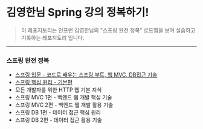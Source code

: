# 김영한님 Spring 강의 정복하기! 
> 이 레포지토리는 인프런 김영한님의 "스프링 완전 정복" 로드맵을 보며 실습하고 기록하는 레포지토리 입니다.
---
### 스프링 완전 정복
-  [스프링 입문 - 코드로 배우는 스프링 부트, 웹 MVC, DB접근 기술](https://github.com/MinjiSeo16/inflearnSpring/tree/main/intro)
-  [스프링 핵심 원리 - 기본편](https://github.com/MinjiSeo16/inflearnSpring/tree/main/core)
-  모든 개발자를 위한 HTTP 웹 기본 지식
-  스프링 MVC 1편 - 백엔드 웹 개발 핵심 기술
-  스프링 MVC 2편 - 백엔드 웹 개발 활용 기술
-  스프링 DB 1편 - 데이터 접근 핵심 원리
-  스프링 DB 2편 - 데이터 접근 활용 기술
